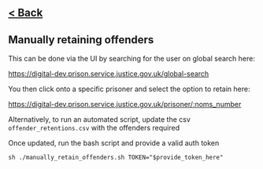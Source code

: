  [< Back](../README.md)
---

## Manually retaining offenders

This can be done via the UI by searching for the user on global search here:

https://digital-dev.prison.service.justice.gov.uk/global-search

You then click onto a specific prisoner and select the option to retain here:

https://digital-dev.prison.service.justice.gov.uk/prisoner/:noms_number

Alternatively, to run an automated script, update  the csv `offender_retentions.csv` with the
offenders required

Once updated, run the bash script and provide a valid auth token

```
sh ./manually_retain_offenders.sh TOKEN="$provide_token_here"
```
